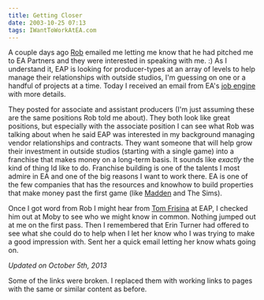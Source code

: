 ```yaml
---
title: Getting Closer
date: 2003-10-25 07:13
tags: IWantToWorkAtEA.com
---
```

A couple days ago [Rob][1] emailed me letting me know that he had pitched me to EA Partners and they were interested in speaking with me. :) As I understand it, EAP is looking for producer-types at an array of levels to help manage their relationships with outside studios, I'm guessing on one or a handful of projects at a time. Today I received an email from EA's [job engine][2] with more details.

They posted for associate and assistant producers (I'm just assuming these are the same positions Rob told me about). They both look like great positions, but especially with the associate position I can see what Rob was talking about when he said EAP was interested in my background managing vendor relationships and contracts. They want someone that will help grow their investment in outside studios (starting with a single game) into a franchise that makes money on a long-term basis. It sounds like *exactly* the kind of thing Id like to do. Franchise building is one of the talents I most admire in EA and one of the big reasons I want to work there. EA is one of the few companies that has the resources and knowhow to build properties that make money past the first game (like [Madden][3] and The Sims).

Once I got word from Rob I might hear from [Tom Frisina][4] at EAP, I checked him out at Moby to see who we might know in common. Nothing jumped out at me on the first pass. Then I remembered that Erin Turner had offered to see what she could do to help when I let her know who I was trying to make a good impression with. Sent her a quick email letting her know whats going on.

*Updated on October 5th, 2013*

Some of the links were broken. I replaced them with working links to pages with the same or similar content as before.

 [1]: /the-campaign-begins.html
 [2]: https://careers.ea.com/
 [3]: http://en.wikipedia.org/wiki/Madden_NFL
 [4]: http://www.mobygames.com/developer/sheet/view/developerId=58863/

